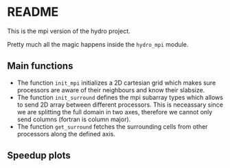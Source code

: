 # README #

This is the mpi version of the hydro project. 

Pretty much all the magic happens inside the ``hydro_mpi`` module. 

## Main functions

- The function ``init_mpi`` initializes a 2D cartesian grid which makes sure processors are aware of their neighbours and know their slabsize.
- The function ``init_surround`` defines the mpi subarray types which allows to send 2D array between different processors. This is neceassary since we are splitting the full domain in two axes, therefore we cannot only send columns (fortran is column major).
- The function ``get_surround`` fetches the surrounding cells from other processors along the defined axis. 

## Speedup plots
